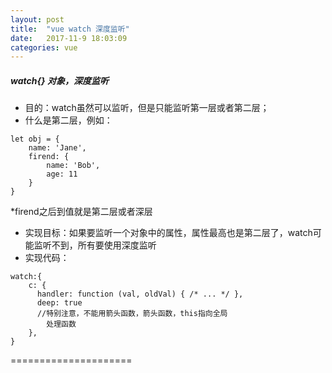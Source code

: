 ```yaml
---
layout: post
title:  "vue watch 深度监听"
date:   2017-11-9 18:03:09
categories: vue
---
```

##### watch{} 对象，深度监听
- 目的：watch虽然可以监听，但是只能监听第一层或者第二层；
- 什么是第二层，例如：
```
let obj = {
    name: 'Jane',
    firend: {
        name: 'Bob',
        age: 11
    }
}
``` 
*firend之后到值就是第二层或者深层  
- 实现目标：如果要监听一个对象中的属性，属性最高也是第二层了，watch可能监听不到，所有要使用深度监听
- 实现代码：
```
watch:{
    c: {
      handler: function (val, oldVal) { /* ... */ },
      deep: true
      //特别注意，不能用箭头函数，箭头函数，this指向全局
		处理函数
    },
}
```


=====================

